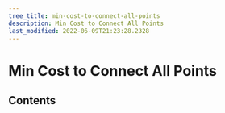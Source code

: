 ```yaml
---
tree_title: min-cost-to-connect-all-points
description: Min Cost to Connect All Points
last_modified: 2022-06-09T21:23:28.2328
---
```


# Min Cost to Connect All Points

## Contents
